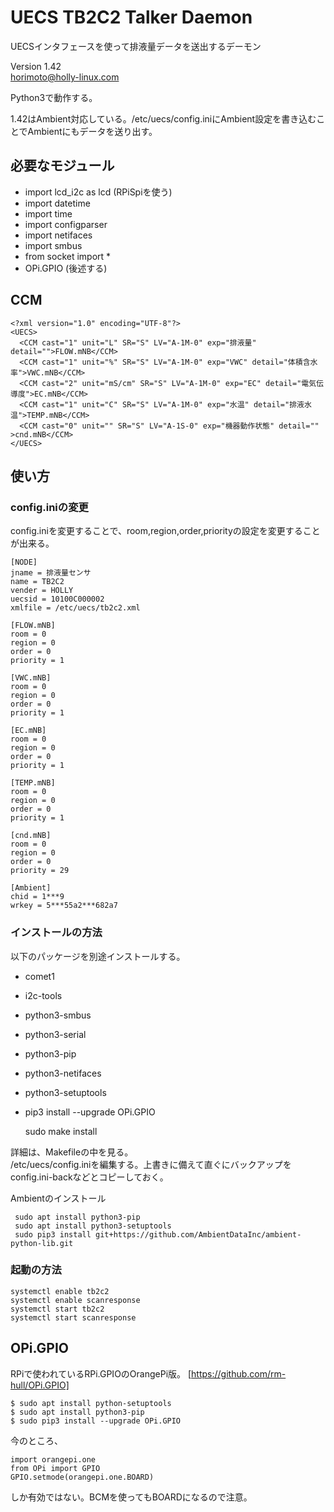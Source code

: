 # UECS TB2C2 Talker Daemon

UECSインタフェースを使って排液量データを送出するデーモン


Version 1.42  
horimoto@holly-linux.com

Python3で動作する。

1.42はAmbient対応している。/etc/uecs/config.iniにAmbient設定を書き込むことでAmbientにもデータを送り出す。


## 必要なモジュール

 * import lcd_i2c as lcd   (RPiSpiを使う)
 * import datetime
 * import time
 * import configparser
 * import netifaces
 * import smbus
 * from socket import *
 * OPi.GPIO (後述する)
 
## CCM

    <?xml version="1.0" encoding="UTF-8"?>
    <UECS>
      <CCM cast="1" unit="L" SR="S" LV="A-1M-0" exp="排液量" detail="">FLOW.mNB</CCM>
      <CCM cast="1" unit="%" SR="S" LV="A-1M-0" exp="VWC" detail="体積含水率">VWC.mNB</CCM>
      <CCM cast="2" unit="mS/cm" SR="S" LV="A-1M-0" exp="EC" detail="電気伝導度">EC.mNB</CCM>
      <CCM cast="1" unit="C" SR="S" LV="A-1M-0" exp="水温" detail="排液水温">TEMP.mNB</CCM>
      <CCM cast="0" unit="" SR="S" LV="A-1S-0" exp="機器動作状態" detail="" >cnd.mNB</CCM>
    </UECS>


## 使い方

### config.iniの変更

config.iniを変更することで、room,region,order,priorityの設定を変更することが出来る。

    [NODE]
    jname = 排液量センサ
    name = TB2C2
    vender = HOLLY
    uecsid = 10100C000002
    xmlfile = /etc/uecs/tb2c2.xml
    
    [FLOW.mNB]
    room = 0
    region = 0
    order = 0
    priority = 1
    
    [VWC.mNB]
    room = 0
    region = 0
    order = 0
    priority = 1
    
    [EC.mNB]
    room = 0
    region = 0
    order = 0
    priority = 1
    
    [TEMP.mNB]
    room = 0
    region = 0
    order = 0
    priority = 1
    
    [cnd.mNB]
    room = 0
    region = 0
    order = 0
    priority = 29
    
    [Ambient]
    chid = 1***9
    wrkey = 5***55a2***682a7


### インストールの方法

以下のパッケージを別途インストールする。

* comet1
* i2c-tools
* python3-smbus
* python3-serial
* python3-pip
* python3-netifaces
* python3-setuptools
* pip3 install --upgrade OPi.GPIO


    sudo make install

 詳細は、Makefileの中を見る。  
 /etc/uecs/config.iniを編集する。上書きに備えて直ぐにバックアップをconfig.ini-backなどとコピーしておく。
 
 Ambientのインストール

     sudo apt install python3-pip
     sudo apt install python3-setuptools
     sudo pip3 install git+https://github.com/AmbientDataInc/ambient-python-lib.git

### 起動の方法

    systemctl enable tb2c2
    systemctl enable scanresponse
    systemctl start tb2c2
    systemctl start scanresponse
    

## OPi.GPIO

 RPiで使われているRPi.GPIOのOrangePi版。
 [https://github.com/rm-hull/OPi.GPIO]


    $ sudo apt install python-setuptools
    $ sudo apt install python3-pip
    $ sudo pip3 install --upgrade OPi.GPIO

 今のところ、

    import orangepi.one
    from OPi import GPIO
    GPIO.setmode(orangepi.one.BOARD)

 しか有効ではない。BCMを使ってもBOARDになるので注意。
 